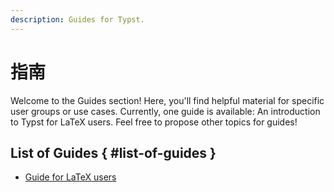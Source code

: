 ```yaml
---
description: Guides for Typst.
---
```


# 指南
Welcome to the Guides section! Here, you'll find helpful material for specific
user groups or use cases. Currently, one guide is available: An introduction
to Typst for LaTeX users. Feel free to propose other topics for guides!

## List of Guides { #list-of-guides }
- [Guide for LaTeX users]($guides/guide-for-latex-users)
